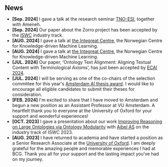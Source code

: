 <h1 id="news"></h1>

<h2 style="margin: 30px 0px 10px;">News</h2>

<ul>
<li><strong>[Sep. 2024]</strong> I gave a talk at the research seminar <span style="color:#e74d3c"><a href="https://esi.nl/">TNO-ESI</a></span>, together with Ameneh. </li>

<li><strong>[Sep. 2024]</strong> Our paper about the Zorro project has been accepted by the <span style="color:#e74d3c"><a href="https://iswc2024.semanticweb.org/">ISWC</a></span> industry track. </li>

<li><strong>[AUG. 2024]</strong> I gave a talk at <span style="color:#e74d3c"><a href="https://www.integreat.no/">the Integreat Centre</a></span>, the
Norwegian Centre for Knowledge-driven Machine Learning.</li>
<li><strong>[AUG. 2024]</strong> I gave a talk at <span style="color:#e74d3c"><a href="https://www.integreat.no/">the Integreat Centre</a></span>, the
Norwegian Centre for Knowledge-driven Machine Learning.</li>
  
<li><strong>[JUL. 2024]</strong> Our paper, ‘Ontology Text Alignment: Aligning Textual Content with Terminological Axioms’, has just been accepted by <span style="color:#e74d3c"><a href="https://www.ecai2024.eu/">ECAI 2024</a></span>.</li>

<li><strong>[JUL. 2024]</strong>  I will be serving as one of the co-chairs of the selection committee for this year's <span style="color:#e74d3c"><a href="https://www.amsterdamai.com/en/events/Amsterdam%20AI%20Thesis%20Awards">Amsterdam AI thesis award</a></span>. I would like to encourage all eligible candidates to submit their theses for consideration.</li>

<li><strong>[FEB. 2024]</strong> I'm excited to share that I have moved to Amsterdam and begun a new position as an Assistant Professor at VU Amsterdam. A heartfelt thank you to everyone at the University of Oxford for your support and wonderful experiences!</li>
<li><strong>[OCT. 2023]</strong> I gave a presentation about our work  <span style="color:#e74d3c"><a href="https://ceur-ws.org/Vol-3632/ISWC2023_paper_499.pdf">Improving Reasoning on Large Ontologies via Ontology Modularity</a></span>  with <span style="color:#e74d3c"><a href="https://aibel.com/">Aibel AS</a></span>  on the industry track of ISWC 2023. </li>
<li><strong>[AUG. 2023]</strong> I have returned to academia and have started a position as a Senior Research Associate at the <span style="color:#e74d3c"><a href="https://www.cs.ox.ac.uk/people/jieying.chen/">University of Oxford</a></span>. I am deeply grateful for the amazing people and memorable experiences I had at BCG. Thank you all for your support and the lasting impact you’ve had on my journey. </li>


<!-- <li><strong>[NOV. 2023]</strong> AHEMS: <span style="color:#e74d3c"><a href="https://hitchhiker.azurewebsites.net/?/AHEMS/">Anomalous Hall Effect Measurement System</a></span> has been released.</li>
<li><strong>[NOV. 2023]</strong> <span style="color:#e74d3c"><a href="https://hitchhiker.azurewebsites.net/?/I-V/">I-V Measurement System</a></span> has been released.</li>
<li><strong>[OCT. 2023]</strong> The Tech Blog <span style="color:#e74d3c"><a href="https://songchen.science/blog/">"The Hitchhiker's Guide to Galaxy"</a></span> has now integrated an <span style="color:#e74d3c"><a href="https://hitchhiker.azurewebsites.net">onedrive file list program</a></span> implemented by calling API.</li>
<li><strong>[OCT. 2023]</strong> The Tech Blog <span style="color:#e74d3c"><a href="https://songchen.science/blog/">"The Hitchhiker's Guide to Galaxy"</a></span> has now a <span style="color:#e74d3c"><a href="https://songchen.science/blog/zh-CN">chinese version</a></span>. The content inside can be separately edited. Later maybe a german version.</li>
<li><strong>[OCT. 2023]</strong> A Tech Blog <span style="color:#e74d3c"><a href="https://songchen.science/blog/">"The Hitchhiker's Guide to Galaxy"</a></span> was integrated to this personal homepage, the webblog is based on <span style="color:#e74d3c"><a href="https://hexo.io/">Hexo</a></span>: a webblog framework</li>
<li> <a href="javascript:toggle_vis('newsmore')">Show more</a> </li>
<div id="newsmore" style="display:none">
<li><strong>[SEP. 2023]</strong> The BeMAGIC Final Event will be held between 14-15 December 2023 at <span style="color:#e74d3c"><a href="https://www.uab.cat/web/universitat-autonoma-de-barcelona-1345467954774.html">UAB</a></span>, Barcelona, Spain.</li>	
</div> -->
</ul>
